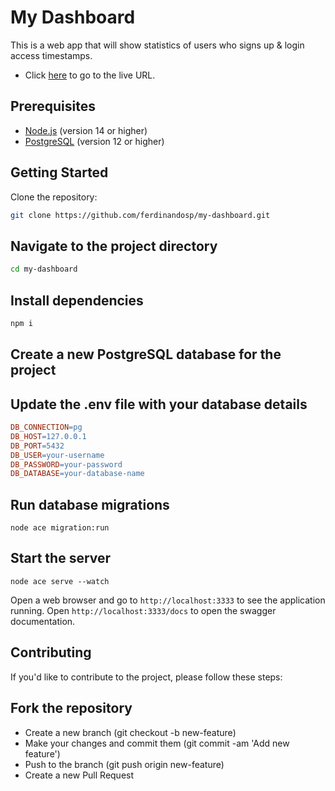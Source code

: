 # My Dashboard
This is a web app that will show statistics of users who signs up & login access timestamps.

* Click [here](https://dashboard.nandprojects.com) to go to the live URL.

## Prerequisites
* [Node.js](https://nodejs.org/en/download) (version 14 or higher)
* [PostgreSQL](https://www.postgresql.org/download/) (version 12 or higher)
## Getting Started
Clone the repository:
```bash
git clone https://github.com/ferdinandosp/my-dashboard.git
```
## Navigate to the project directory
```bash
cd my-dashboard
```
## Install dependencies
```bash
npm i
```
## Create a new PostgreSQL database for the project
## Update the .env file with your database details
```makefile
DB_CONNECTION=pg
DB_HOST=127.0.0.1
DB_PORT=5432
DB_USER=your-username
DB_PASSWORD=your-password
DB_DATABASE=your-database-name
```
## Run database migrations
```
node ace migration:run
```
## Start the server
```
node ace serve --watch
```
Open a web browser and go to `http://localhost:3333` to see the application running.
Open `http://localhost:3333/docs` to open the swagger documentation.

## Contributing
If you'd like to contribute to the project, please follow these steps:

## Fork the repository
- Create a new branch (git checkout -b new-feature)
- Make your changes and commit them (git commit -am 'Add new feature')
- Push to the branch (git push origin new-feature)
- Create a new Pull Request
